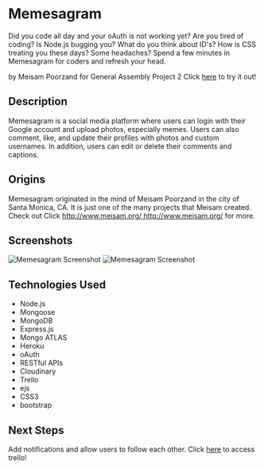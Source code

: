 # Memesagram
Did you code all day and your oAuth is not working yet?
Are you tired of coding?
Is Node.js bugging you?
What do you think about ID's?
How is CSS treating you these days?
Some headaches?
Spend a few minutes in Memesagram for coders and refresh your head.

by Meisam Poorzand for General Assembly Project 2
Click [here](https://memesagram.herokuapp.com/) to try it out!


## Description
Memesagram is a social media platform where users can login with their Google account and upload photos, especially memes. Users can also comment, like, and update their profiles with photos and custom usernames. In addition, users can edit or delete their comments and captions.


## Origins
Memesagram originated in the mind of Meisam Poorzand in the city of Santa Monica, CA. It is just one of the many projects that Meisam created. Check out Click [http://www.meisam.org/ ](http://www.meisam.org/ )http://www.meisam.org/ for more.


## Screenshots
![Memesagram Screenshot](https://i.imgur.com/PwsgLw9.png "Memesagram Screenshot")
![Memesagram Screenshot](https://i.imgur.com/a7lYeEU.png "Memesagram Screenshot")


## Technologies Used

* Node.js
* Mongoose
* MongoDB
* Express.js
* Mongo ATLAS
* Heroku
* oAuth
* RESTful APIs
* Cloudinary
* Trello
* ejs 
* CSS3 
* bootstrap


## Next Steps
Add notifications and allow users to follow each other.
Click [here](https://trello.com/b/d87nvA0z/meisagram) to access trello!
